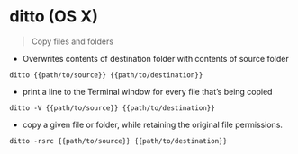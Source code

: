 # ditto (OS X)

> Copy files and folders

- Overwrites contents of destination folder with contents of source folder

`ditto {{path/to/source}} {{path/to/destination}}`

- print a line to the Terminal window for every file that’s being copied

`ditto -V {{path/to/source}} {{path/to/destination}}`

- copy a given file or folder, while retaining the original file permissions.

`ditto -rsrc {{path/to/source}} {{path/to/destination}}`
